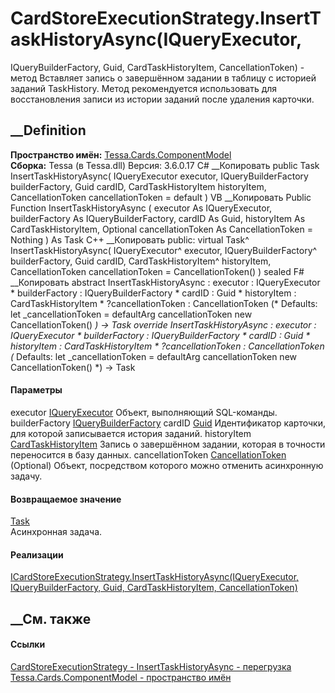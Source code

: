 # CardStoreExecutionStrategy.InsertTaskHistoryAsync(IQueryExecutor,
IQueryBuilderFactory, Guid, CardTaskHistoryItem, CancellationToken) - метод
Вставляет запись о завершённом задании в таблицу с историей заданий
TaskHistory. Метод рекомендуется использовать для восстановления записи из
истории заданий после удаления карточки.
## __Definition
 **Пространство имён:**
[Tessa.Cards.ComponentModel](N_Tessa_Cards_ComponentModel.htm)  
 **Сборка:** Tessa (в Tessa.dll) Версия: 3.6.0.17
C# __Копировать
     public Task InsertTaskHistoryAsync(
    	IQueryExecutor executor,
    	IQueryBuilderFactory builderFactory,
    	Guid cardID,
    	CardTaskHistoryItem historyItem,
    	CancellationToken cancellationToken = default
    )
VB __Копировать
     Public Function InsertTaskHistoryAsync ( 
    	executor As IQueryExecutor,
    	builderFactory As IQueryBuilderFactory,
    	cardID As Guid,
    	historyItem As CardTaskHistoryItem,
    	Optional cancellationToken As CancellationToken = Nothing
    ) As Task
C++ __Копировать
     public:
    virtual Task^ InsertTaskHistoryAsync(
    	IQueryExecutor^ executor, 
    	IQueryBuilderFactory^ builderFactory, 
    	Guid cardID, 
    	CardTaskHistoryItem^ historyItem, 
    	CancellationToken cancellationToken = CancellationToken()
    ) sealed
F# __Копировать
     abstract InsertTaskHistoryAsync : 
            executor : IQueryExecutor * 
            builderFactory : IQueryBuilderFactory * 
            cardID : Guid * 
            historyItem : CardTaskHistoryItem * 
            ?cancellationToken : CancellationToken 
    (* Defaults:
            let _cancellationToken = defaultArg cancellationToken new CancellationToken()
    *)
    -> Task 
    override InsertTaskHistoryAsync : 
            executor : IQueryExecutor * 
            builderFactory : IQueryBuilderFactory * 
            cardID : Guid * 
            historyItem : CardTaskHistoryItem * 
            ?cancellationToken : CancellationToken 
    (* Defaults:
            let _cancellationToken = defaultArg cancellationToken new CancellationToken()
    *)
    -> Task 
#### Параметры
executor [IQueryExecutor](T_Tessa_Platform_Data_IQueryExecutor.htm)
    Объект, выполняющий SQL-команды.
builderFactory
[IQueryBuilderFactory](T_Tessa_Platform_Data_IQueryBuilderFactory.htm)
cardID [Guid](https://learn.microsoft.com/dotnet/api/system.guid)
    Идентификатор карточки, для которой записывается история заданий.
historyItem [CardTaskHistoryItem](T_Tessa_Cards_CardTaskHistoryItem.htm)
    Запись о завершённом задании, которая в точности переносится в базу данных.
cancellationToken
[CancellationToken](https://learn.microsoft.com/dotnet/api/system.threading.cancellationtoken)
(Optional)
    Объект, посредством которого можно отменить асинхронную задачу.
#### Возвращаемое значение
[Task](https://learn.microsoft.com/dotnet/api/system.threading.tasks.task)  
Асинхронная задача.
#### Реализации
[ICardStoreExecutionStrategy.InsertTaskHistoryAsync(IQueryExecutor,
IQueryBuilderFactory, Guid, CardTaskHistoryItem,
CancellationToken)](M_Tessa_Cards_ComponentModel_ICardStoreExecutionStrategy_InsertTaskHistoryAsync_1.htm)  
##  __См. также
#### Ссылки
[CardStoreExecutionStrategy -
](T_Tessa_Cards_ComponentModel_CardStoreExecutionStrategy.htm)
[InsertTaskHistoryAsync -
перегрузка](Overload_Tessa_Cards_ComponentModel_CardStoreExecutionStrategy_InsertTaskHistoryAsync.htm)
[Tessa.Cards.ComponentModel - пространство
имён](N_Tessa_Cards_ComponentModel.htm)

